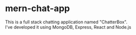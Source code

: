 # mern-chat-app

This is a full stack chatting application named "ChatterBox". <br>
I've developed it using MongoDB, Express, React and Node.js
